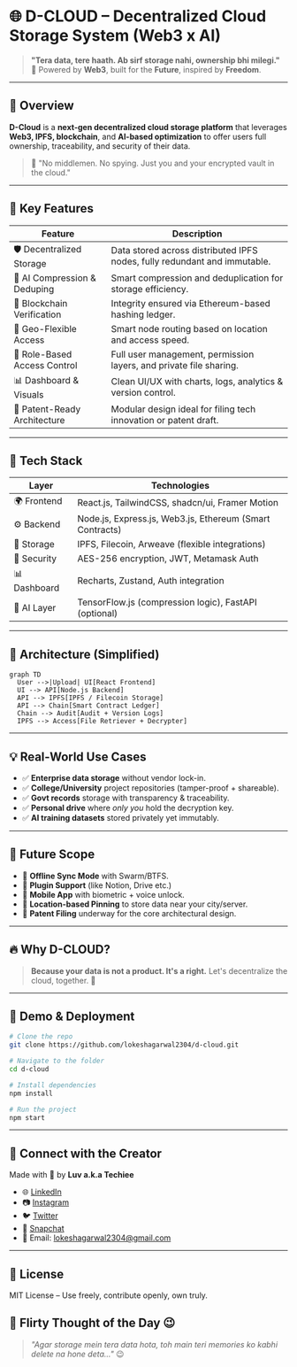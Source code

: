 # 🌐 D-CLOUD – Decentralized Cloud Storage System (Web3 x AI)

> **"Tera data, tere haath. Ab sirf storage nahi, ownership bhi milegi."**  
> 🔐 Powered by **Web3**, built for the **Future**, inspired by **Freedom**.

---

## 🚀 Overview

**D-Cloud** is a **next-gen decentralized cloud storage platform** that leverages **Web3, IPFS, blockchain**, and **AI-based optimization** to offer users full ownership, traceability, and security of their data.

> 💬 "No middlemen. No spying. Just you and your encrypted vault in the cloud."

---

## 🌟 Key Features

| Feature                        | Description                                                                 |
|-------------------------------|-----------------------------------------------------------------------------|
| 🛡️ Decentralized Storage      | Data stored across distributed IPFS nodes, fully redundant and immutable.  |
| 🧠 AI Compression & Deduping   | Smart compression and deduplication for storage efficiency.                |
| 🔗 Blockchain Verification     | Integrity ensured via Ethereum-based hashing ledger.                       |
| 📍 Geo-Flexible Access         | Smart node routing based on location and access speed.                     |
| 🔑 Role-Based Access Control   | Full user management, permission layers, and private file sharing.         |
| 📊 Dashboard & Visuals        | Clean UI/UX with charts, logs, analytics & version control.                |
| 📝 Patent-Ready Architecture   | Modular design ideal for filing tech innovation or patent draft.           |

---

## 🧠 Tech Stack

| Layer       | Technologies                                                  |
|-------------|---------------------------------------------------------------|
| 🌍 Frontend | React.js, TailwindCSS, shadcn/ui, Framer Motion                |
| ⚙ Backend   | Node.js, Express.js, Web3.js, Ethereum (Smart Contracts)      |
| 💾 Storage  | IPFS, Filecoin, Arweave (flexible integrations)               |
| 🔐 Security | AES-256 encryption, JWT, Metamask Auth                        |
| 📊 Dashboard| Recharts, Zustand, Auth integration                           |
| 🤖 AI Layer | TensorFlow.js (compression logic), FastAPI (optional)         |

---

## 🧪 Architecture (Simplified)

```mermaid
graph TD
  User -->|Upload| UI[React Frontend]
  UI --> API[Node.js Backend]
  API --> IPFS[IPFS / Filecoin Storage]
  API --> Chain[Smart Contract Ledger]
  Chain --> Audit[Audit + Version Logs]
  IPFS --> Access[File Retriever + Decrypter]
````

---

## 💡 Real-World Use Cases

* ✅ **Enterprise data storage** without vendor lock-in.
* ✅ **College/University** project repositories (tamper-proof + shareable).
* ✅ **Govt records** storage with transparency & traceability.
* ✅ **Personal drive** where *only you* hold the decryption key.
* ✅ **AI training datasets** stored privately yet immutably.

---

## 🧠 Future Scope

* 🔄 **Offline Sync Mode** with Swarm/BTFS.
* 🧩 **Plugin Support** (like Notion, Drive etc.)
* 📱 **Mobile App** with biometric + voice unlock.
* 📍 **Location-based Pinning** to store data near your city/server.
* 📜 **Patent Filing** underway for the core architectural design.

---

## 🔥 Why D-CLOUD?

> **Because your data is not a product. It's a right.**
> Let's decentralize the cloud, together. 💪

---

## 🎯 Demo & Deployment

```bash
# Clone the repo
git clone https://github.com/lokeshagarwal2304/d-cloud.git

# Navigate to the folder
cd d-cloud

# Install dependencies
npm install

# Run the project
npm start
```
---

## 💬 Connect with the Creator

Made with 💖 by **Luv a.k.a Techiee**

* 🌐 [LinkedIn](https://linkedin.com/in/lokeshagarwal2304)
* 📷 [Instagram](https://instagram.com/_lokesh._.agarwal_)
* 🐦 [Twitter](https://twitter.com/lokeshagarwal2304)
* 👻 [Snapchat](https://snapchat.com/add/lagarwal.23)
* 📧 Email: [lokeshagarwal2304@gmail.com](mailto:lokeshagarwal2304@gmail.com)

---

## 📜 License

MIT License – Use freely, contribute openly, own truly.


## 💬 Flirty Thought of the Day 😉

> *"Agar storage mein tera data hota, toh main teri memories ko kabhi delete na hone deta..."* 😉
